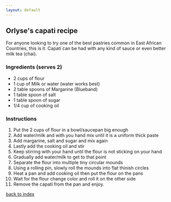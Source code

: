 ```yaml
---
layout: default
---
```


<!---
This is a comment. Note the triple dash to start, but double to end
-->

## Orlyse's capati recipe
<!---
Put your name or github username somewhere
-->
For anyone looking to try one of the best pastries common in East African Countries, this is it. Capati can be had with any kind of sauce or even better milk tea (chai).

### Ingredients (serves 2)

- 2 cups of flour
- 1 cup of Milk or water (water works best)
- 2 table spoons of Margarine (Blueband)
- 1 table spoon of salt
- 1 table spoon of sugar
- 1/4 cup of cooking oil 

### Instructions
1. Put the 2 cups of flour in a bowl/saucepan big enough
2. Add water/milk and with you hand mix until it is a uniform thick paste
3. Add margarine, salt and sugar and mix again
4. Lastly add the cooking oil and stir
5. Keep stirring with your hand until the flour is not sticking on your hand
6. Gradually add water/milk to get to that point
7. Separate the flour into multiple tiny circular mounds
8. Using a rolling pin, slowly roll the mounds into flat thinish circles
9. Heat a pan and add cooking oil then put the flour on the pans
10. Wait for the flour change color and roll it on the other side
12. Remove the capati from the pan and enjoy.

<!--
Keep this link to return to the index
-->
[back to index](../)